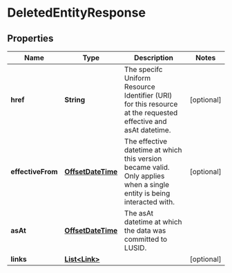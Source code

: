 

# DeletedEntityResponse

## Properties

Name | Type | Description | Notes
------------ | ------------- | ------------- | -------------
**href** | **String** | The specifc Uniform Resource Identifier (URI) for this resource at the requested effective and asAt datetime. |  [optional]
**effectiveFrom** | [**OffsetDateTime**](OffsetDateTime.md) | The effective datetime at which this version became valid. Only applies when a single entity is being interacted with. |  [optional]
**asAt** | [**OffsetDateTime**](OffsetDateTime.md) | The asAt datetime at which the data was committed to LUSID. | 
**links** | [**List&lt;Link&gt;**](Link.md) |  |  [optional]



